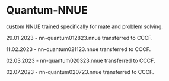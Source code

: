# Quantum-NNUE
custom NNUE trained specifically for mate and problem solving.

29.01.2023 - nn-quantum012823.nnue transferred to CCCF.

11.02.2023 - nn-quantum021123.nnue transferred to CCCF.

02.03.2023 - nn-quantum020323.nnue transferred to CCCF.

02.07.2023 - nn-quantum020723.nnue transferred to CCCF.
